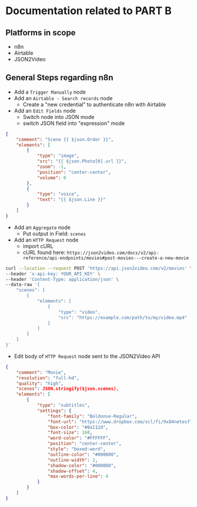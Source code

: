 # Documentation related to PART B

## Platforms in scope

- n8n
- Airtable
- JSON2Video

## General Steps regarding n8n

- Add a `Trigger Manually` node
- Add an `Airtable - Search records` node
    - Create a "new credential" to authenticate n8n with Airtable
- Add an `Edit Fields` node
    - Switch node into JSON mode
    - switch JSON field into "expression" mode
```json
{
    "comment": "Scene {{ $json.Order }}",
    "elements": [
        {
            "type": "image",
            "src": "{{ $json.Photo[0].url }}",
            "zoom": -1,
            "position": "center-center",
            "volume": 0
        },
        {
            "type": "voice",
            "text": "{{ $json.Line }}"
        }
    ]
}
```
- Add an `Aggregate` node
    - Put output in Field: `scenes`
- Add an `HTTP Request` node
    - import cURL
    - cURL found here: `https://json2video.com/docs/v2/api-reference/api-endpoints/movies#post-movies---create-a-new-movie`
```sh
curl --location --request POST 'https://api.json2video.com/v2/movies' \
--header 'x-api-key: YOUR_API_KEY' \
--header 'Content-Type: application/json' \
--data-raw '{
    "scenes": [
        {
            "elements": [
                {
                    "type": "video",
                    "src": "https://example.com/path/to/my/video.mp4"
                }
            ]
        }
    ]
}'
```
- Edit body of `HTTP Request` node sent to the JSON2Video API
```json
{
    "comment": "Movie",
    "resolution": "full-hd",
    "quality": "high",
    "scenes": JSON.stringify($json.scenes),
    "elements": [
        {
            "type": "subtitles",
            "settings": {
                "font-family": "Boldonse-Regular",
                "font-url": "https://www.dropbox.com/scl/fi/9x84netesf7acx9d6qml4/Boldonse-Regular.ttf?rlkey=bps6ymww8oe67vcg1f4bl1uqq&st=fp5e1jic&raw=1",
                "box-color": "#8a112d",
                "font-size": 160,
                "word-color": "#FFFFFF",
                "position": "center-center",
                "style": "boxed-word",
                "outline-color": "#000000",
                "outline-width": 2,
                "shadow-color": "#000000",
                "shadow-offset": 4,
                "max-words-per-line": 4
            }
        }
    ]
}
```
